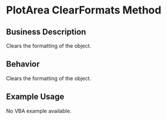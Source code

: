 # PlotArea ClearFormats Method

## Business Description
Clears the formatting of the object.

## Behavior
Clears the formatting of the object.

## Example Usage
No VBA example available.